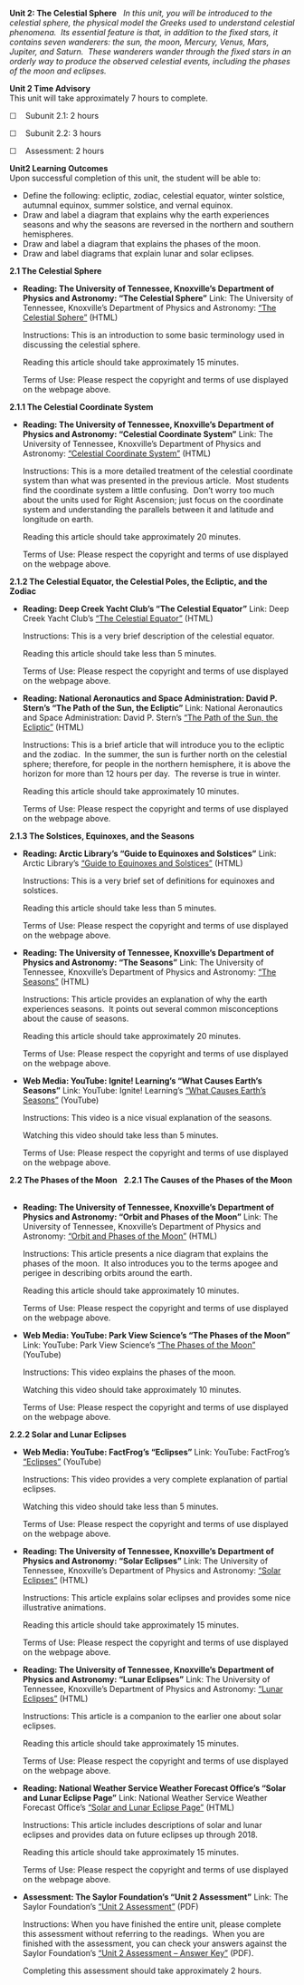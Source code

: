 **Unit 2: The Celestial Sphere** <span id="2"></span> 
*In this unit, you will be introduced to the celestial sphere, the
physical model the Greeks used to understand celestial phenomena.  Its
essential feature is that, in addition to the fixed stars, it contains
seven wanderers: the sun, the moon, Mercury, Venus, Mars, Jupiter, and
Saturn.  These wanderers wander through the fixed stars in an orderly
way to produce the observed celestial events, including the phases of
the moon and eclipses.*

**Unit 2 Time Advisory**  
This unit will take approximately 7 hours to complete.  
  
 ☐    Subunit 2.1: 2 hours  
  
 ☐    Subunit 2.2: 3 hours  
  
 ☐    Assessment: 2 hours

**Unit2 Learning Outcomes**  
Upon successful completion of this unit, the student will be able to:
-   Define the following: ecliptic, zodiac, celestial equator, winter
    solstice, autumnal equinox, summer solstice, and vernal equinox.
-   Draw and label a diagram that explains why the earth experiences
    seasons and why the seasons are reversed in the northern and
    southern hemispheres.
-   Draw and label a diagram that explains the phases of the moon.
-   Draw and label diagrams that explain lunar and solar eclipses.

**2.1 The Celestial Sphere** <span id="2.1"></span> 
-   **Reading: The University of Tennessee, Knoxville’s Department of
    Physics and Astronomy: “The Celestial Sphere”**
    Link: The University of Tennessee, Knoxville’s Department of Physics
    and Astronomy: [“The Celestial
    Sphere”](http://csep10.phys.utk.edu/astr161/lect/celestial/celestial.html)
    (HTML)  
      
     Instructions: This is an introduction to some basic terminology
    used in discussing the celestial sphere.  
      
     Reading this article should take approximately 15 minutes.  
      
     Terms of Use: Please respect the copyright and terms of use
    displayed on the webpage above.

**2.1.1 The Celestial Coordinate System** <span id="2.1.1"></span> 
-   **Reading: The University of Tennessee, Knoxville’s Department of
    Physics and Astronomy: “Celestial Coordinate System”**
    Link: The University of Tennessee, Knoxville’s Department of Physics
    and Astronomy: [“Celestial Coordinate
    System”](http://csep10.phys.utk.edu/astr161/lect/time/coordinates.html)
    (HTML)  
      
     Instructions: This is a more detailed treatment of the celestial
    coordinate system than what was presented in the previous article.
     Most students find the coordinate system a little confusing.  Don’t
    worry too much about the units used for Right Ascension; just focus
    on the coordinate system and understanding the parallels between it
    and latitude and longitude on earth.  
      
     Reading this article should take approximately 20 minutes.  
      
     Terms of Use: Please respect the copyright and terms of use
    displayed on the webpage above.

**2.1.2 The Celestial Equator, the Celestial Poles, the Ecliptic, and
the Zodiac** <span id="2.1.2"></span> 
-   **Reading: Deep Creek Yacht Club’s “The Celestial Equator”**
    Link: Deep Creek Yacht Club’s [“The Celestial
    Equator”](https://web.archive.org/web/20121026131025/http://www.deepcreekyachtclub.com/WebPage/Celestialequator.html)
    (HTML)  
      
     Instructions: This is a very brief description of the celestial
    equator.  
      
     Reading this article should take less than 5 minutes.  
      
     Terms of Use: Please respect the copyright and terms of use
    displayed on the webpage above.

-   **Reading: National Aeronautics and Space Administration: David P.
    Stern’s “The Path of the Sun, the Ecliptic”**
    Link: National Aeronautics and Space Administration: David P.
    Stern’s [“The Path of the Sun, the
    Ecliptic”](http://www-spof.gsfc.nasa.gov/stargaze/Secliptc.htm)
    (HTML)  
      
     Instructions: This is a brief article that will introduce you to
    the ecliptic and the zodiac.  In the summer, the sun is further
    north on the celestial sphere; therefore, for people in the northern
    hemisphere, it is above the horizon for more than 12 hours per day.
     The reverse is true in winter.  
      
     Reading this article should take approximately 10 minutes.  
      
     Terms of Use: Please respect the copyright and terms of use
    displayed on the webpage above.

**2.1.3 The Solstices, Equinoxes, and the Seasons** <span
id="2.1.3"></span> 
-   **Reading: Arctic Library’s “Guide to Equinoxes and Solstices”**
    Link: Arctic Library’s [“Guide to Equinoxes and
    Solstices”](http://www.athropolis.com/sunrise/def-sol2.htm) (HTML)  
      
     Instructions: This is a very brief set of definitions for equinoxes
    and solstices.  
      
     Reading this article should take less than 5 minutes.  
      
     Terms of Use: Please respect the copyright and terms of use
    displayed on the webpage above.

-   **Reading: The University of Tennessee, Knoxville’s Department of
    Physics and Astronomy: “The Seasons”**
    Link: The University of Tennessee, Knoxville’s Department of Physics
    and Astronomy: [“The
    Seasons”](http://csep10.phys.utk.edu/astr161/lect/time/seasons.html)
    (HTML)  
      
     Instructions: This article provides an explanation of why the earth
    experiences seasons.  It points out several common misconceptions
    about the cause of seasons.  
      
     Reading this article should take approximately 20 minutes.  
      
     Terms of Use: Please respect the copyright and terms of use
    displayed on the webpage above.

-   **Web Media: YouTube: Ignite! Learning’s “What Causes Earth’s
    Seasons”**
    Link: YouTube: Ignite! Learning’s [“What Causes Earth’s
    Seasons”](http://www.youtube.com/watch?v=DuiQvPLWziQ) (YouTube)  
      
     Instructions: This video is a nice visual explanation of the
    seasons.  
      
     Watching this video should take less than 5 minutes.  
      
     Terms of Use: Please respect the copyright and terms of use
    displayed on the webpage above.

**2.2 The Phases of the Moon** <span id="2.2"></span> 
**2.2.1 The Causes of the Phases of the Moon** <span id="2.2.1"></span> 
-   **Reading: The University of Tennessee, Knoxville’s Department of
    Physics and Astronomy: “Orbit and Phases of the Moon”**
    Link: The University of Tennessee, Knoxville’s Department of Physics
    and Astronomy: [“Orbit and Phases of the
    Moon”](http://csep10.phys.utk.edu/astr161/lect/time/moonorbit.html)
    (HTML)  
      
     Instructions: This article presents a nice diagram that explains
    the phases of the moon.  It also introduces you to the terms apogee
    and perigee in describing orbits around the earth.  
      
     Reading this article should take approximately 10 minutes.  
      
     Terms of Use: Please respect the copyright and terms of use
    displayed on the webpage above.

-   **Web Media: YouTube: Park View Science’s “The Phases of the Moon”**
    Link: YouTube: Park View Science’s [“The Phases of the
    Moon”](http://www.youtube.com/watch?v=0vXWXqGmPCk&feature=related)
    (YouTube)  
      
     Instructions: This video explains the phases of the moon.  
      
     Watching this video should take approximately 10 minutes.  
      
     Terms of Use: Please respect the copyright and terms of use
    displayed on the webpage above.

**2.2.2 Solar and Lunar Eclipses** <span id="2.2.2"></span> 
-   **Web Media: YouTube: FactFrog’s “Eclipses”**
    Link: YouTube: FactFrog’s
    [“Eclipses”](http://www.youtube.com/watch?v=ilSkZQafybk) (YouTube)  
      
     Instructions: This video provides a very complete explanation of
    partial eclipses.  
      
     Watching this video should take less than 5 minutes.  
      
     Terms of Use: Please respect the copyright and terms of use
    displayed on the webpage above.

-   **Reading: The University of Tennessee, Knoxville’s Department of
    Physics and Astronomy: “Solar Eclipses”**
    Link: The University of Tennessee, Knoxville’s Department of Physics
    and Astronomy: [“Solar
    Eclipses”](http://csep10.phys.utk.edu/astr161/lect/time/eclipses.html)
    (HTML)  
      
     Instructions: This article explains solar eclipses and provides
    some nice illustrative animations.  
      
     Reading this article should take approximately 15 minutes.  
      
     Terms of Use: Please respect the copyright and terms of use
    displayed on the webpage above.

-   **Reading: The University of Tennessee, Knoxville’s Department of
    Physics and Astronomy: “Lunar Eclipses”**
    Link: The University of Tennessee, Knoxville’s Department of Physics
    and Astronomy: [“Lunar
    Eclipses”](http://csep10.phys.utk.edu/astr161/lect/time/eclipses_lunar.html)
    (HTML)  
      
     Instructions: This article is a companion to the earlier one about
    solar eclipses.  
      
     Reading this article should take approximately 15 minutes.  
      
     Terms of Use: Please respect the copyright and terms of use
    displayed on the webpage above.

-   **Reading: National Weather Service Weather Forecast Office’s “Solar
    and Lunar Eclipse Page”**
    Link: National Weather Service Weather Forecast Office’s [“Solar and
    Lunar Eclipse Page”](http://www.crh.noaa.gov/fsd/?n=suneclipse)
    (HTML)  
      
     Instructions: This article includes descriptions of solar and lunar
    eclipses and provides data on future eclipses up through 2018.  
      
     Reading this article should take approximately 15 minutes.  
      
     Terms of Use: Please respect the copyright and terms of use
    displayed on the webpage above.

-   **Assessment: The Saylor Foundation’s “Unit 2 Assessment”**
    Link: The Saylor Foundation’s [“Unit 2
    Assessment”](https://resources.saylor.org/archived/wp-content/uploads/2012/10/ASTR101-Unit-2-Assessment.FINAL_.pdf)
    (PDF)  
      
     Instructions: When you have finished the entire unit, please
    complete this assessment without referring to the readings.  When
    you are finished with the assessment, you can check your answers
    against the Saylor Foundation’s [“Unit 2 Assessment – Answer
    Key”](https://resources.saylor.org/archived/wp-content/uploads/2012/10/ASTR101-Unit-2-Answer-Key.FINAL_.pdf)
    (PDF).  
      
     Completing this assessment should take approximately 2 hours.


